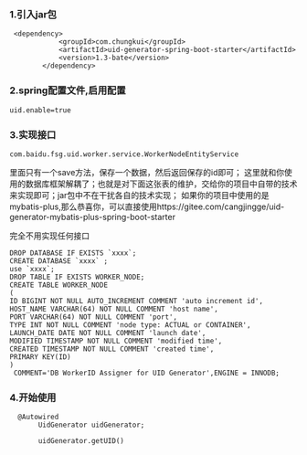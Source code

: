 ### 1.引入jar包

      
```
 <dependency>
            <groupId>com.chungkui</groupId>
            <artifactId>uid-generator-spring-boot-starter</artifactId>
            <version>1.3-bate</version>
        </dependency>
```

        
### 2.spring配置文件,启用配置

  `uid.enable=true  `  

### 3.实现接口     

`com.baidu.fsg.uid.worker.service.WorkerNodeEntityService`

里面只有一个save方法，保存一个数据，然后返回保存的id即可；
这里就和你使用的数据库框架解耦了；也就是对下面这张表的维护，交给你的项目中自带的技术来实现即可；jar包中不在干扰各自的技术实现；
如果你的项目中使用的是mybatis-plus,那么恭喜你，可以直接使用https://gitee.com/cangjingge/uid-generator-mybatis-plus-spring-boot-starter

完全不用实现任何接口


```
DROP DATABASE IF EXISTS `xxxx`;
CREATE DATABASE `xxxx` ;
use `xxxx`;
DROP TABLE IF EXISTS WORKER_NODE;
CREATE TABLE WORKER_NODE
(
ID BIGINT NOT NULL AUTO_INCREMENT COMMENT 'auto increment id',
HOST_NAME VARCHAR(64) NOT NULL COMMENT 'host name',
PORT VARCHAR(64) NOT NULL COMMENT 'port',
TYPE INT NOT NULL COMMENT 'node type: ACTUAL or CONTAINER',
LAUNCH_DATE DATE NOT NULL COMMENT 'launch date',
MODIFIED TIMESTAMP NOT NULL COMMENT 'modified time',
CREATED TIMESTAMP NOT NULL COMMENT 'created time',
PRIMARY KEY(ID)
)
 COMMENT='DB WorkerID Assigner for UID Generator',ENGINE = INNODB;
```


### 4.开始使用


     
```
  @Autowired
       UidGenerator uidGenerator;
       
       uidGenerator.getUID()
```
